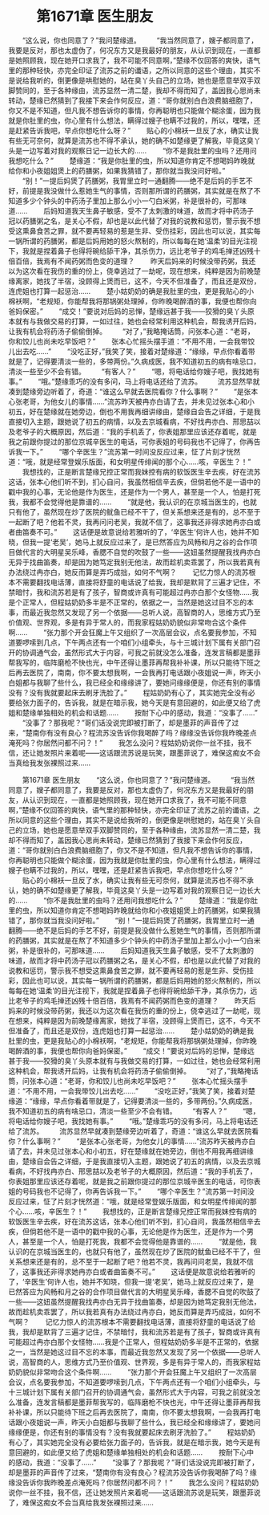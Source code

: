 # 　　第1671章 医生朋友
　　“这么说，你也同意了？”我问楚缘道。
　　“我当然同意了，嫂子都同意了，我要是反对，那也太虚伪了，何况东方又是我最好的朋友，从认识到现在，一直都是她照顾我，现在她开口求我了，我不可能不同意啊，”楚缘不仅回答的爽快，语气里的那种轻快，亦完全印证了流苏之前的谶语，之所以同意的这些个理由，其实不是说给我听的，倒更像是哄慰她的，站在臭丫头自己的立场，她也是愿意举双手双脚赞同的，至于各种缘由，流苏显然一清二楚，我却不得而知了，盖因我心思尚未转动，楚缘已然猜到了我接下来会作何反应，道：“哥你就别白白浪费脑细胞了，你又不是不知道，但凡我不想告诉你的事情，你再聪明也只能做个糊涂蛋，因为我就是你肚里的虫，你心里有什么想法，瞒得过嫂子也瞒不过我的，所以，嘿嘿，还是赶紧告诉我吧，早点你想吃什么呀？”
　　贴心的小棉袄一旦反了水，确实让我有些无可奈何，就算是流苏也不得不承认，她的确不如楚缘更了解我，毕竟这臭丫头是一边写着对我的观察日记一边长大的……
　　“你不是我肚里的虫吗？还用问我想吃什么？”
　　楚缘道：“我是你肚里的虫，所以知道你肯定不想喝妈昨晚就给你和小夜姐姐煲上的药膳粥，如果我猜错了，那你就当我没问好啦。”
　　“别！”一提后妈煲了药膳粥，我胃里立时一通翻腾——绝不是后妈的手艺不好，前提是我没做什么惹她生气的事情，否则那所谓的药膳粥，其实就是在熬了不知道多少个钟头的中药汤子里加上那么小小一勺白米粥，补是很补的，可那味道……
　　后妈知道我天生鼻子敏感，受不了太刺激的味道，故而才将中药汤子冠以药膳粥之名，是关心不假，却也是以此代替了对我的说教和惩罚，警示我不想受这熏鼻食苦之罪，就不要再轻易的惹是生非、受伤挂彩，因此也可以说，其实每一锅所谓的药膳粥，都是后妈用她的怒火熬制的，所以每每在她‘温柔’的目光注视下，我就是捏着鼻子也得将碗给舔干净，其杀伤力，远比老爷子的鸡毛掸还凶残十倍百倍，我焉有不闻药粥而色变的道理？
　　昨天后妈来的时候没带药粥，我还以为这次看在我伤的重的份上，侥幸逃过了一劫呢，现在想来，纯粹是因为前晚楚缘离家，她找了半宿，没顾得上煲而已，这不，今天不但准备了，而且还是双份，连虎姐也打算一起惩治……
　　楚小姑奶奶的确是我肚里的虫，更是我贴心的小棉袄啊，“老规矩，你能帮我将那锅粥处理掉，你昨晚喝醉酒的事，我便也帮你向爸妈保密。”
　　“成交！”要说对后妈的忌惮，楚缘远甚于我——狡猾的臭丫头原本就有与我做交易的打算，一如过往，她也会经常利用这种机会，帮我诱开后妈，让我有机会将药汤子偷偷倒掉。
　　“对了，”我略掩话筒，问张本心道：“老哥，你和饺儿也尚未吃早饭吧？”
　　张本心忙摇头摆手道：“不用不用，一会我带饺儿出去吃……”
　　“没吃正好，”我笑了笑，接着对楚缘道：“缘缘，早点你看着带就是了，记得要清淡一些的，多带两份。”久病成医，我不知道初五的病有啥忌口，清淡一些至少不会有错。
　　“有客人？”
　　“嗯，将电话给你嫂子吧，我找她有事。”
　　“哦。”楚缘乖巧的没有多问，马上将电话还给了流苏。
　　流苏显然早就凑到楚缘旁边听着了，奇道：“谁这么早就去医院看你？什么事啊？”
　　“是张本心张老哥，为他女儿的事情……”流苏昨天被冉亦白请了去，并未见过张本心和小初五，好在楚缘就在她旁边，倒也不用我再细讲缘由，楚缘自会告之详细，于是我直接切入主题，跟她说了初五的病情，以及去京城看病，不好找冉亦白、邢思喆以及老爷子的大概原因，然后道：“我的手机丢了，你表姐那里应该还存着呢，就是我之前跟你提过的那位京城辛医生的电话，可你表姐的号码我也不记得了，你再告诉我一下。”
　　“哪个辛医生？”流苏第一时间没反应过来，怔了片刻才恍然道：“哦，就是经常登娱乐版面，和女明星传绯闻的那个心……咳，辛医生？！”
　　我想找的，正是断言楚缘兄控正常而我妹控有病的软饭医生辛去疾，好在流苏这话，张本心他们听不到，扪心自问，我虽然相信辛去疾，但倘若他不是一语中的戳中我的心事，无论他是作为医生，还是作为一个男人，甚至是一个人，怕是打死我，我都不会觉得他是靠谱的……
　　“就是他，我认识的在京城当医生的，也就只有他了，虽然现在炒了医院的鱿鱼已经不干了，但关系想来还是有的，总不至于一起断了吧？他若不灵，我再问问老吴，我就不信了，这事我还非得求她冉亦白或者曲笛奏不可。”
　　这话便是故意说给若雅听的了，‘辛医生’何许人也，她并不知晓，但我一提‘老吴’，她马上就反应过来了，是已然答应为风畅和月之谷的合作项目做代言的大明星吴乐峰，香腮不自觉的吹鼓了一些——这妞虽然提醒我找冉亦白无异于找曲笛奏，却是因为她笃定我别无他法，故而趁机卖乖罢了，所以我若真有办法绕过冉亦白，她反而算是弄巧成拙，如何不气啊？
　　记忆力惊人的流苏根本不需要翻找电话薄，直接将舒童的电话说了给我，我却是默背了三遍才记住，不禁暗忖，我和流苏若是有了孩子，智商或许真有可能超过冉亦白那个女怪物……我是个正常人，但程姑奶奶多半是不正常的，依据之一，当然是她这过目不忘的本事，而最近我忽然又发现了另一个依据——总听人说，高智商的人，思维方式乃至价值观、世界观，多是有异于常人的，而我家程姑奶奶貌似非常吻合这个条件啊……
　　“张力那个开会狂魔上午又组织了一次高层会议，点名要我参加，不知道要啰嗦到几点，下午两点还有一个咱们小组牵头，与十三城计划下属有关部门召开的协调通气会，虽然形式大于内容，可我之前就没怎么准备，连发言稿都是墨菲帮我写的，临阵磨枪不快也光，中午还得让墨菲再帮我补补课，所以只能待下班之后再去医院了，南南，你不要太想我啊，一会我再打电话跟小夜姐说一声，昨天小白姐都与我聊了些什么，我已经全和缘缘讲了，要她问缘缘便是，你还有别的事情没有？没有我就要起床去刷牙洗脸了。”
　　程姑奶奶有心了，其实她完全没有必要给张力面子的，告诉我，就是在暗示我，她今天是有意回避的，如此便又给了虎姐和楚缘单独相处的机会和话题……
　　按耐下心中的感动，我道：“没事了……”
　　“没事了？那我呢？”哥们话没说完即被打断了，却是墨菲的声音传了过来，“楚南你有没有良心？程流苏没告诉你我喝醉了吗？缘缘没告诉你我昨晚差点淹死吗？你居然问都不问？！”
　　我怎么没问？程姑奶奶说你一丝不挂，我不信，还让她发照片来着呢——这话跟流苏说是玩笑，跟墨菲说了，难保这痴女不会当真给我发张裸照过来……

　　第1671章 医生朋友
　　“这么说，你也同意了？”我问楚缘道。
　　“我当然同意了，嫂子都同意了，我要是反对，那也太虚伪了，何况东方又是我最好的朋友，从认识到现在，一直都是她照顾我，现在她开口求我了，我不可能不同意啊，”楚缘不仅回答的爽快，语气里的那种轻快，亦完全印证了流苏之前的谶语，之所以同意的这些个理由，其实不是说给我听的，倒更像是哄慰她的，站在臭丫头自己的立场，她也是愿意举双手双脚赞同的，至于各种缘由，流苏显然一清二楚，我却不得而知了，盖因我心思尚未转动，楚缘已然猜到了我接下来会作何反应，道：“哥你就别白白浪费脑细胞了，你又不是不知道，但凡我不想告诉你的事情，你再聪明也只能做个糊涂蛋，因为我就是你肚里的虫，你心里有什么想法，瞒得过嫂子也瞒不过我的，所以，嘿嘿，还是赶紧告诉我吧，早点你想吃什么呀？”
　　贴心的小棉袄一旦反了水，确实让我有些无可奈何，就算是流苏也不得不承认，她的确不如楚缘更了解我，毕竟这臭丫头是一边写着对我的观察日记一边长大的……
　　“你不是我肚里的虫吗？还用问我想吃什么？”
　　楚缘道：“我是你肚里的虫，所以知道你肯定不想喝妈昨晚就给你和小夜姐姐煲上的药膳粥，如果我猜错了，那你就当我没问好啦。”
　　“别！”一提后妈煲了药膳粥，我胃里立时一通翻腾——绝不是后妈的手艺不好，前提是我没做什么惹她生气的事情，否则那所谓的药膳粥，其实就是在熬了不知道多少个钟头的中药汤子里加上那么小小一勺白米粥，补是很补的，可那味道……
　　后妈知道我天生鼻子敏感，受不了太刺激的味道，故而才将中药汤子冠以药膳粥之名，是关心不假，却也是以此代替了对我的说教和惩罚，警示我不想受这熏鼻食苦之罪，就不要再轻易的惹是生非、受伤挂彩，因此也可以说，其实每一锅所谓的药膳粥，都是后妈用她的怒火熬制的，所以每每在她‘温柔’的目光注视下，我就是捏着鼻子也得将碗给舔干净，其杀伤力，远比老爷子的鸡毛掸还凶残十倍百倍，我焉有不闻药粥而色变的道理？
　　昨天后妈来的时候没带药粥，我还以为这次看在我伤的重的份上，侥幸逃过了一劫呢，现在想来，纯粹是因为前晚楚缘离家，她找了半宿，没顾得上煲而已，这不，今天不但准备了，而且还是双份，连虎姐也打算一起惩治……
　　楚小姑奶奶的确是我肚里的虫，更是我贴心的小棉袄啊，“老规矩，你能帮我将那锅粥处理掉，你昨晚喝醉酒的事，我便也帮你向爸妈保密。”
　　“成交！”要说对后妈的忌惮，楚缘远甚于我——狡猾的臭丫头原本就有与我做交易的打算，一如过往，她也会经常利用这种机会，帮我诱开后妈，让我有机会将药汤子偷偷倒掉。
　　“对了，”我略掩话筒，问张本心道：“老哥，你和饺儿也尚未吃早饭吧？”
　　张本心忙摇头摆手道：“不用不用，一会我带饺儿出去吃……”
　　“没吃正好，”我笑了笑，接着对楚缘道：“缘缘，早点你看着带就是了，记得要清淡一些的，多带两份。”久病成医，我不知道初五的病有啥忌口，清淡一些至少不会有错。
　　“有客人？”
　　“嗯，将电话给你嫂子吧，我找她有事。”
　　“哦。”楚缘乖巧的没有多问，马上将电话还给了流苏。
　　流苏显然早就凑到楚缘旁边听着了，奇道：“谁这么早就去医院看你？什么事啊？”
　　“是张本心张老哥，为他女儿的事情……”流苏昨天被冉亦白请了去，并未见过张本心和小初五，好在楚缘就在她旁边，倒也不用我再细讲缘由，楚缘自会告之详细，于是我直接切入主题，跟她说了初五的病情，以及去京城看病，不好找冉亦白、邢思喆以及老爷子的大概原因，然后道：“我的手机丢了，你表姐那里应该还存着呢，就是我之前跟你提过的那位京城辛医生的电话，可你表姐的号码我也不记得了，你再告诉我一下。”
　　“哪个辛医生？”流苏第一时间没反应过来，怔了片刻才恍然道：“哦，就是经常登娱乐版面，和女明星传绯闻的那个心……咳，辛医生？！”
　　我想找的，正是断言楚缘兄控正常而我妹控有病的软饭医生辛去疾，好在流苏这话，张本心他们听不到，扪心自问，我虽然相信辛去疾，但倘若他不是一语中的戳中我的心事，无论他是作为医生，还是作为一个男人，甚至是一个人，怕是打死我，我都不会觉得他是靠谱的……
　　“就是他，我认识的在京城当医生的，也就只有他了，虽然现在炒了医院的鱿鱼已经不干了，但关系想来还是有的，总不至于一起断了吧？他若不灵，我再问问老吴，我就不信了，这事我还非得求她冉亦白或者曲笛奏不可。”
　　这话便是故意说给若雅听的了，‘辛医生’何许人也，她并不知晓，但我一提‘老吴’，她马上就反应过来了，是已然答应为风畅和月之谷的合作项目做代言的大明星吴乐峰，香腮不自觉的吹鼓了一些——这妞虽然提醒我找冉亦白无异于找曲笛奏，却是因为她笃定我别无他法，故而趁机卖乖罢了，所以我若真有办法绕过冉亦白，她反而算是弄巧成拙，如何不气啊？
　　记忆力惊人的流苏根本不需要翻找电话薄，直接将舒童的电话说了给我，我却是默背了三遍才记住，不禁暗忖，我和流苏若是有了孩子，智商或许真有可能超过冉亦白那个女怪物……我是个正常人，但程姑奶奶多半是不正常的，依据之一，当然是她这过目不忘的本事，而最近我忽然又发现了另一个依据——总听人说，高智商的人，思维方式乃至价值观、世界观，多是有异于常人的，而我家程姑奶奶貌似非常吻合这个条件啊……
　　“张力那个开会狂魔上午又组织了一次高层会议，点名要我参加，不知道要啰嗦到几点，下午两点还有一个咱们小组牵头，与十三城计划下属有关部门召开的协调通气会，虽然形式大于内容，可我之前就没怎么准备，连发言稿都是墨菲帮我写的，临阵磨枪不快也光，中午还得让墨菲再帮我补补课，所以只能待下班之后再去医院了，南南，你不要太想我啊，一会我再打电话跟小夜姐说一声，昨天小白姐都与我聊了些什么，我已经全和缘缘讲了，要她问缘缘便是，你还有别的事情没有？没有我就要起床去刷牙洗脸了。”
　　程姑奶奶有心了，其实她完全没有必要给张力面子的，告诉我，就是在暗示我，她今天是有意回避的，如此便又给了虎姐和楚缘单独相处的机会和话题……
　　按耐下心中的感动，我道：“没事了……”
　　“没事了？那我呢？”哥们话没说完即被打断了，却是墨菲的声音传了过来，“楚南你有没有良心？程流苏没告诉你我喝醉了吗？缘缘没告诉你我昨晚差点淹死吗？你居然问都不问？！”
　　我怎么没问？程姑奶奶说你一丝不挂，我不信，还让她发照片来着呢——这话跟流苏说是玩笑，跟墨菲说了，难保这痴女不会当真给我发张裸照过来……
